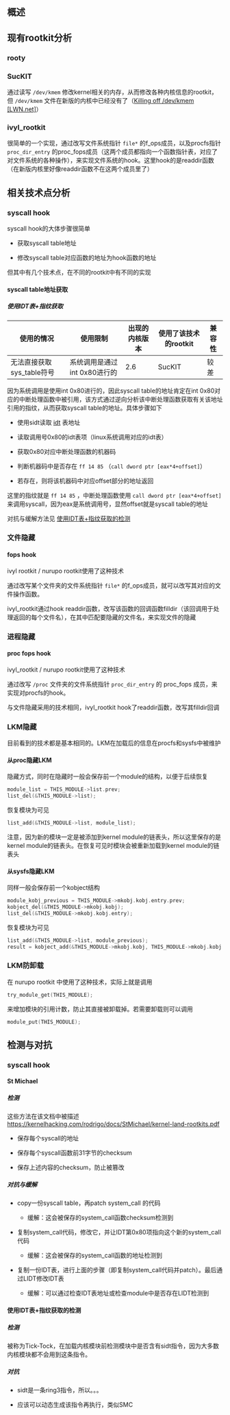 ## 概述

## 现有rootkit分析

### rooty

### SucKIT

通过读写 `/dev/kmem` 修改kernel相关的内存，从而修改各种内核信息的rootkit，但 `/dev/kmem` 文件在新版的内核中已经没有了（[Killing off /dev/kmem [LWN.net]](https://lwn.net/Articles/851531/)）

### ivyl_rootkit

很简单的一个实现，通过改写文件系统指针 `file*` 的f_ops成员，以及procfs指针 `proc_dir_entry` 的proc_fops成员（这两个成员都指向一个函数指针表，对应了对文件系统的各种操作），来实现文件系统的hook。这里hook的是readdir函数（在新版内核里好像readdir函数不在这两个成员里了）

## 相关技术点分析

### syscall hook

syscall hook的大体步骤很简单

- 获取syscall table地址

- 修改syscall table对应函数的地址为hook函数的地址

但其中有几个技术点，在不同的rootkit中有不同的实现

#### syscall table地址获取

##### 使用IDT表+指纹获取

| 使用的情况             | 使用限制               | 出现的内核版本 | 使用了该技术的rootkit | 兼容性 |
| ----------------- | ------------------ | ------- | -------------- | --- |
| 无法直接获取sys_table符号 | 系统调用是通过int 0x80进行的 | 2.6     | SucKIT         | 较差  |

因为系统调用是使用int 0x80进行的，因此syscall table的地址肯定在int 0x80对应的中断处理函数中被引用，该方式通过逆向分析该中断处理函数获取有关该地址引用的指纹，从而获取syscall table的地址。具体步骤如下

- 使用sidt读取 [idt](#idt/idtr) 表地址

- 读取调用号0x80的idt表项（linux系统调用对应的idt表）

- 获取0x80对应中断处理函数的机器码

- 判断机器码中是否存在 `ff 14 85` （`call dword ptr [eax*4+offset]`）

- 若存在，则将该机器码中对应offset部分的地址返回

这里的指纹就是 `ff 14 85` ，中断处理函数使用 `call dword ptr [eax*4+offset]` 来调用syscall，因为eax是系统调用号，显然offset就是syscall table的地址

对抗与缓解方法见 [使用IDT表+指纹获取的检测](#使用IDT表+指纹获取的检测)

### 文件隐藏

#### fops hook

ivyl rootkit / nurupo rootkit使用了这种技术

通过改写某个文件夹的文件系统指针 `file*` 的f_ops成员，就可以改写其对应的文件操作函数。

ivyl_rootkit通过hook readdir函数，改写该函数的回调函数filldir（该回调用于处理返回的每个文件名），在其中匹配要隐藏的文件名，来实现文件的隐藏  

### 进程隐藏

#### proc fops hook

ivyl_rootkit / nurupo rootkit使用了这种技术

通过改写 `/proc` 文件夹的文件系统指针 `proc_dir_entry` 的 proc_fops 成员，来实现对procfs的hook。

与文件隐藏采用的技术相同，ivyl_rootkit hook了readdir函数，改写其filldir回调

### LKM隐藏

目前看到的技术都是基本相同的。LKM在加载后的信息在procfs和sysfs中被维护

#### 从proc隐藏LKM

隐藏方式，同时在隐藏时一般会保存前一个module的结构，以便于后续恢复

```c
module_list = THIS_MODULE->list.prev;
list_del(&THIS_MODULE->list);
```

恢复模块为可见

```c
list_add(&THIS_MODULE->list, module_list);
```

注意，因为新的模块一定是被添加到kernel module的链表头，所以这里保存的是kernel module的链表头。在恢复可见时模块会被重新加载到kernel module的链表头

#### 从sysfs隐藏LKM

同样一般会保存前一个kobject结构

```c
module_kobj_previous = THIS_MODULE->mkobj.kobj.entry.prev;
kobject_del(&THIS_MODULE->mkobj.kobj);
list_del(&THIS_MODULE->mkobj.kobj.entry);
```

恢复模块为可见

```c
list_add(&THIS_MODULE->list, module_previous);
result = kobject_add(&THIS_MODULE->mkobj.kobj, THIS_MODULE->mkobj.kobj.parent, "rt");
```

### LKM防卸载

在 nurupo rootkit 中使用了这种技术，实际上就是调用

```c
try_module_get(THIS_MODULE);
```

来增加模块的引用计数，防止其直接被卸载掉。若需要卸载则可以调用

```c
module_put(THIS_MODULE);
```

## 检测与对抗

### syscall hook

#### St Michael

##### 检测

这些方法在该文档中被描述 https://kernelhacking.com/rodrigo/docs/StMichael/kernel-land-rootkits.pdf

* 保存每个syscall的地址

* 保存每个syscall函数前31字节的checksum

* 保存上述内容的checksum，防止被篡改

##### 对抗与缓解

* copy一份syscall table，再patch system_call 的代码
  
  * 缓解：这会被保存的system_call函数checksum检测到

* 复制system_call代码，修改它，并让IDT第0x80项指向这个新的system_call代码
  
  * 缓解：这会被保存的system_call函数的地址检测到

* 复制一份IDT表，进行上面的步骤（即复制system_call代码并patch）。最后通过LIDT修改IDT表
  
  * 缓解：可以通过检查IDT表地址或检查module中是否存在LIDT检测到

#### 使用IDT表+指纹获取的检测

##### 检测

被称为Tick-Tock，在加载内核模块前检测模块中是否含有sidt指令，因为大多数内核模块都不会用到这条指令。

##### 对抗

- sidt是一条ring3指令，所以。。。

- 应该可以动态生成该指令再执行，类似SMC
